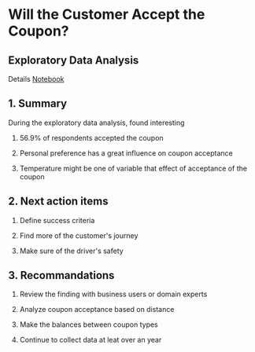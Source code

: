 # Will the Customer Accept the Coupon?

## Exploratory Data Analysis

Details [Notebook](./Mauricio_prompt.ipynb)

## 1. Summary

During the exploratory data analysis, found interesting

1. 56.9% of respondents accepted the coupon

1. Personal preference has a great influence on coupon acceptance

1. Temperature might be one of variable that effect of acceptance of the coupon

## 2. Next action items

1. Define success criteria

1. Find more of the customer's journey

1. Make sure of the driver's safety

## 3. Recommandations

1. Review the finding with business users or domain experts 

1. Analyze coupon acceptance based on distance 

1. Make the balances between coupon types

1. Continue to collect data at leat over an year
